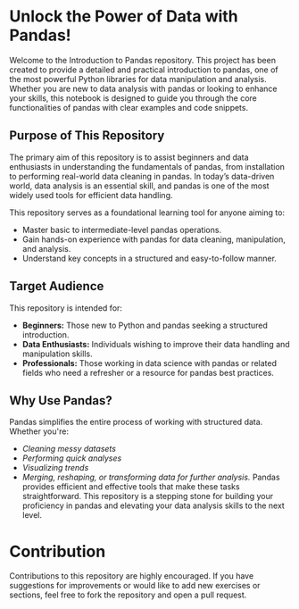 #  Unlock the Power of Data with Pandas!

Welcome to the Introduction to Pandas repository. This project has been created to provide a detailed and practical introduction to pandas, one of the most powerful Python libraries for data manipulation and analysis. Whether you are new to data analysis with pandas or looking to enhance your skills, this notebook is designed to guide you through the core functionalities of pandas with clear examples and code snippets.

## Purpose of This Repository

The primary aim of this repository is to assist beginners and data enthusiasts in understanding the fundamentals of pandas, from installation to performing real-world data cleaning in pandas. In today’s data-driven world, data analysis is an essential skill, and pandas is one of the most widely used tools for efficient data handling.

This repository serves as a foundational learning tool for anyone aiming to:
- Master basic to intermediate-level pandas operations.
- Gain hands-on experience with pandas for data cleaning, manipulation, and analysis.
- Understand key concepts in a structured and easy-to-follow manner.

## Target Audience
This repository is intended for:
- **Beginners:** Those new to Python and pandas seeking a structured introduction.
- **Data Enthusiasts:** Individuals wishing to improve their data handling and manipulation skills.
- **Professionals:** Those working in data science with pandas or related fields who need a refresher or a resource for pandas best practices.
  
## Why Use Pandas?
Pandas simplifies the entire process of working with structured data. Whether you're:
- _Cleaning messy datasets_
- _Performing quick analyses_
- _Visualizing trends_
- _Merging, reshaping, or transforming data for further analysis._
Pandas provides efficient and effective tools that make these tasks straightforward. This repository is a stepping stone for building your proficiency in pandas and elevating your data analysis skills to the next level.

# Contribution
Contributions to this repository are highly encouraged. If you have suggestions for improvements or would like to add new exercises or sections, feel free to fork the repository and open a pull request.
